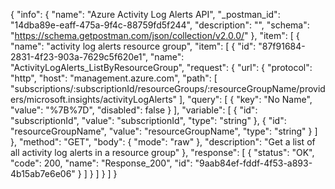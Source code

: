 {
  "info": {
    "name": "Azure Activity Log Alerts API",
    "_postman_id": "14dba89e-eaff-475a-9f4c-88759fd5f244",
    "description": "",
    "schema": "https://schema.getpostman.com/json/collection/v2.0.0/"
  },
  "item": [
    {
      "name": "activity log alerts resource group",
      "item": [
        {
          "id": "87f91684-2831-4f23-903a-7629c5f620e1",
          "name": "ActivityLogAlerts_ListByResourceGroup",
          "request": {
            "url": {
              "protocol": "http",
              "host": "management.azure.com",
              "path": [
                "subscriptions/:subscriptionId/resourceGroups/:resourceGroupName/providers/microsoft.insights/activityLogAlerts"
              ],
              "query": [
                {
                  "key": "No Name",
                  "value": "%7B%7D",
                  "disabled": false
                }
              ],
              "variable": [
                {
                  "id": "subscriptionId",
                  "value": "subscriptionId",
                  "type": "string"
                },
                {
                  "id": "resourceGroupName",
                  "value": "resourceGroupName",
                  "type": "string"
                }
              ]
            },
            "method": "GET",
            "body": {
              "mode": "raw"
            },
            "description": "Get a list of all activity log alerts in a resource group"
          },
          "response": [
            {
              "status": "OK",
              "code": 200,
              "name": "Response_200",
              "id": "9aab84ef-fddf-4f53-a893-4b15ab7e6e06"
            }
          ]
        }
      ]
    }
  ]
}